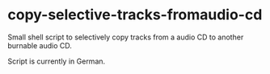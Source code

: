 # copy-selective-tracks-fromaudio-cd
Small shell script to selectively copy tracks from a audio CD to another
burnable audio CD.

Script is currently in German.
